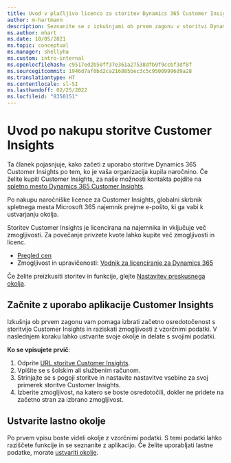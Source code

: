 ```yaml
---
title: Uvod v plačljivo licenco za storitev Dynamics 365 Customer Insights
author: m-hartmann
description: Seznanite se z izkušnjami ob prvem zagonu v storitvi Dynamics 365 Customer Insights in raziščite njene zmogljivosti.
ms.author: mhart
ms.date: 10/05/2021
ms.topic: conceptual
ms.manager: shellyha
ms.custom: intro-internal
ms.openlocfilehash: c9517ed2b50ff37e361a27538dfb9f9ccbf3df8f
ms.sourcegitcommit: 1946d7af0bd2ca216885bec3c5c95009996d9a28
ms.translationtype: HT
ms.contentlocale: sl-SI
ms.lasthandoff: 02/25/2022
ms.locfileid: "8350151"
---
```

# <a name="get-started-after-purchasing-customer-insights"></a>Uvod po nakupu storitve Customer Insights

Ta članek pojasnjuje, kako začeti z uporabo storitve Dynamics 365 Customer Insights po tem, ko je vaša organizacija kupila naročnino. Če želite kupiti Customer Insights, za naše možnosti kontakta pojdite na [spletno mesto Dynamics 365 Customer Insights](https://dynamics.microsoft.com/ai/customer-insights/). 

Po nakupu naročniške licence za Customer Insights, globalni skrbnik spletnega mesta Microsoft 365 najemnik prejme e-pošto, ki ga vabi k ustvarjanju okolja. 

Storitev Customer Insights je licencirana na najemnika in vključuje več zmogljivosti. Za povečanje privzete kvote lahko kupite več zmogljivosti in licenc. 
- [Pregled cen](https://dynamics.microsoft.com/ai/customer-insights/pricing/)
- Zmogljivost in upravičenosti: [Vodnik za licenciranje za Dynamics 365](https://go.microsoft.com/fwlink/?LinkId=866544)

Če želite preizkusiti storitev in funkcije, glejte [Nastavitev preskusnega okolja](trial-signup.md).

## <a name="start-with-customer-insights"></a>Začnite z uporabo aplikacije Customer Insights

Izkušnja ob prvem zagonu vam pomaga izbrati začetno osredotočenost s storitvijo Customer Insights in raziskati zmogljivosti z vzorčnimi podatki. V naslednjem koraku lahko ustvarite svoje okolje in delate s svojimi podatki.

**Ko se vpisujete prvič**:

1. Odprite [URL storitve Customer Insights](https://home.ci.ai.dynamics.com).
1. Vpišite se s šolskim ali službenim računom. 
1. Strinjajte se s pogoji storitve in nastavite nastavitve vsebine za svoj primerek storitve Customer Insights.
1. Izberite zmogljivost, na katero se boste osredotočili, dokler ne pridete na začetno stran za izbrano zmogljivost.

## <a name="create-your-own-environment"></a>Ustvarite lastno okolje

Po prvem vpisu boste videli okolje z vzorčnimi podatki. S temi podatki lahko raziščete funkcije in se seznanite z aplikacijo. Če želite uporabljati lastne podatke, morate [ustvariti okolje](audience-insights/get-started-paid.md).



